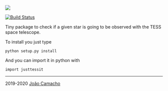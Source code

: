 <img align="center" src="https://i.imgur.com/biG64TD.png">

[![Build Status](https://travis-ci.org/jdavidrcamacho/justTESSit.svg?branch=master)](https://travis-ci.org/jdavidrcamacho/justTESSit)

Tiny package to check if a given star is going to be observed with the TESS 
space telescope.

To install you just type

    python setup.py install


And you can import it in python with

    import justtessit



-------------------------
2019-2020 [João Camacho](https://github.com/jdavidrcamacho)

